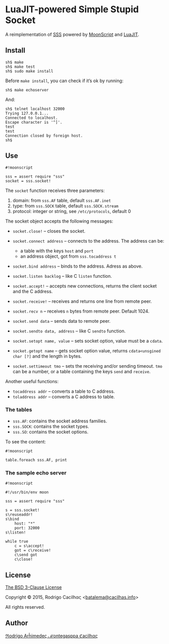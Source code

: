 # LuaJIT-powered Simple Stupid Socket

A reimplementation of [SSS](https://bitbucket.org/cacilhas/sss) powered by
[MoonScript](http://moonscript.org/) and [LuaJIT](http://luajit.org).


## Install

```
sh$ make
sh$ make test
sh$ sudo make install
```

Before `make install`, you can check if it’s ok by running:

```
sh$ make echoserver
```

And:

```
sh$ telnet localhost 32000
Trying 127.0.0.1...
Connected to localhost.
Escape character is '^]'.
test
test
Connection closed by foreign host.
sh$
```


## Use

```
#!moonscript

sss = assert require "sss"
socket = sss.socket!
```

The `socket` function receives three parameters:

1. domain: from `sss.AF` table, default `sss.AF.inet`
2. type: from `sss.SOCK` table, default `sss.SOCK.stream`
3. protocol: integer or string, see `/etc/protocols`, default 0

The socket object accepts the following messages:

* `socket.close!` – closes the socket.

* `socket.connect address` – connects to the address. The address can be:
	- a table with the keys `host` and `port`
	- an address object, got from `sss.tocaddress t`

* `socket.bind address` – binds to the address. Adress as above.

* `socket.listen backlog` – like C `listen` function.

* `socket.accept!` – accepts new connections, returns the client socket and the
  C address.

* `socket.receive!` – receives and returns one line from remote peer.

* `socket.recv n` – receives `n` bytes from remote peer. Default 1024.

* `socket.send data` – sends data to remote peer.

* `socket.sendto data, address` – like C `sendto` function.

* `socket.setopt name, value` – sets socket option, value must be a `cdata`.

* `socket.getopt name` – gets socket option value, returns
  `cdata<unsgined char [?]` and the length in bytes.

* `socket.settimeout tmo` – sets the receiving and/or sending timeout. `tmo`
  can be a number, or a table containing the keys `send` and `receive`.


Another useful functions:

* `tocaddress addr` – converts a table to C address.
* `toladdress addr` – converts a C address to table.


### The tables

* `sss.AF`: contains the socket address families.
* `sss.SOCK`: contains the socket types.
* `sss.SO`: contains the socket options.

To see the content:

```
#!moonscript

table.foreach sss.AF, print
```


### The sample echo server

```
#!moonscript

#!/usr/bin/env moon

sss = assert require "sss"

s = sss.socket!
s\reuseaddr!
s\bind
    host: "*"
    port: 32000
s\listen!

while true
    c = s\accept!
    got = c\receive!
    c\send got
    c\close!
```


## License

[The BSD 3-Clause License](http://opensource.org/licenses/BSD-3-Clause)

Copyright © 2015, Rodrigo Cacilhας \<batalema@cacilhas.info>

All rights reserved.


## Author

[ℜodrigo Arĥimedeς ℳontegasppa ℭacilhας](mailto:batalema@cacilhas.info)
